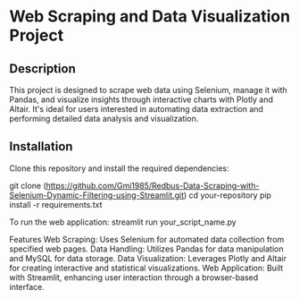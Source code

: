 # Web Scraping and Data Visualization Project

## Description

This project is designed to scrape web data using Selenium, manage it with Pandas, and visualize insights through interactive charts with Plotly and Altair. It's ideal for users interested in automating data extraction and performing detailed data analysis and visualization.

## Installation

Clone this repository and install the required dependencies:


git clone (https://github.com/Gmi1985/Redbus-Data-Scraping-with-Selenium-Dynamic-Filtering-using-Streamlit.git)
cd your-repository
pip install -r requirements.txt

To run the web application:
streamlit run your_script_name.py

Features
Web Scraping: Uses Selenium for automated data collection from specified web pages.
Data Handling: Utilizes Pandas for data manipulation and MySQL for data storage.
Data Visualization: Leverages Plotly and Altair for creating interactive and statistical visualizations.
Web Application: Built with Streamlit, enhancing user interaction through a browser-based interface.

